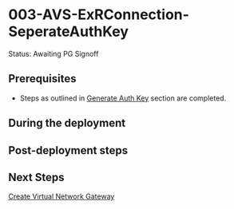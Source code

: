 # 003-AVS-ExRConnection-SeperateAuthKey
Status: Awaiting PG Signoff

## Prerequisites

* Steps as outlined in [Generate Auth Key](../002-AVS-ExRConnection-GenerateAuthKey/readme.md) section are completed.

## During the deployment

## Post-deployment steps

## Next Steps

[Create Virtual Network Gateway](../004-AVS-ExRConnection-NewVNet/readme.md)
